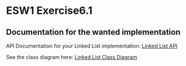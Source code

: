 # ESW1 Exercise6.1

## Documentation for the wanted implementation
API Documentation for your Linked List implementation: [Linked List API](https://ihavn.github.io/ESW1-LinkedList/_linked_list_8h)

See the class diagram here: [Linked List Class Diagram](/docs/Linked_list.svg)
